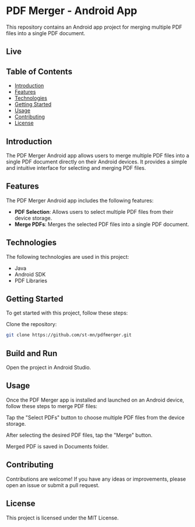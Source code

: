 # PDF Merger - Android App

This repository contains an Android app project for merging multiple PDF files into a single PDF document.

## Live 



## Table of Contents

- [Introduction](#introduction)
- [Features](#features)
- [Technologies](#technologies)
- [Getting Started](#getting-started)
- [Usage](#usage)
- [Contributing](#contributing)
- [License](#license)

## Introduction

The PDF Merger Android app allows users to merge multiple PDF files into a single PDF document directly on their Android devices. It provides a simple and intuitive interface for selecting and merging PDF files.

## Features

The PDF Merger Android app includes the following features:

- **PDF Selection**: Allows users to select multiple PDF files from their device storage.
- **Merge PDFs**: Merges the selected PDF files into a single PDF document.

## Technologies

The following technologies are used in this project:

- Java
- Android SDK
- PDF Libraries 

## Getting Started

To get started with this project, follow these steps:

Clone the repository:

```bash
git clone https://github.com/st-mn/pdfmerger.git
```

## Build and Run

Open the project in Android Studio.

## Usage

Once the PDF Merger app is installed and launched on an Android device, follow these steps to merge PDF files:

Tap the "Select PDFs" button to choose multiple PDF files from the device storage.

After selecting the desired PDF files, tap the "Merge" button.

Merged PDF is saved in Documents folder.


## Contributing

Contributions are welcome! If you have any ideas or improvements, please open an issue or submit a pull request.

## License

This project is licensed under the MIT License.


